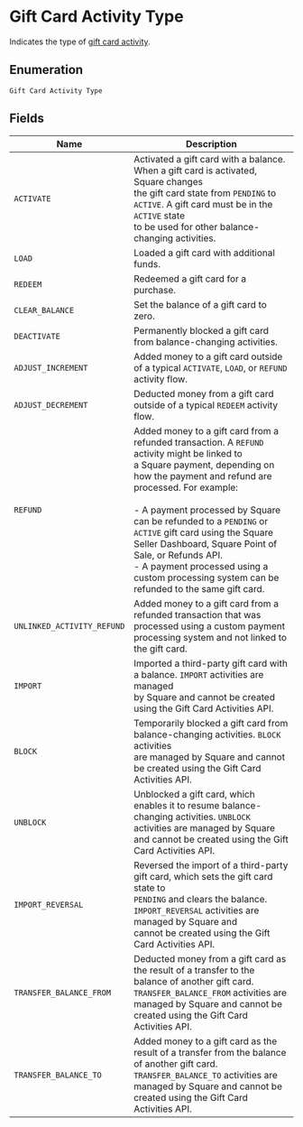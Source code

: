 
# Gift Card Activity Type

Indicates the type of [gift card activity](../../doc/models/gift-card-activity.md).

## Enumeration

`Gift Card Activity Type`

## Fields

| Name | Description |
|  --- | --- |
| `ACTIVATE` | Activated a gift card with a balance. When a gift card is activated, Square changes<br>the gift card state from `PENDING` to `ACTIVE`. A gift card must be in the `ACTIVE` state<br>to be used for other balance-changing activities. |
| `LOAD` | Loaded a gift card with additional funds. |
| `REDEEM` | Redeemed a gift card for a purchase. |
| `CLEAR_BALANCE` | Set the balance of a gift card to zero. |
| `DEACTIVATE` | Permanently blocked a gift card from balance-changing activities. |
| `ADJUST_INCREMENT` | Added money to a gift card outside of a typical `ACTIVATE`, `LOAD`, or `REFUND` activity flow. |
| `ADJUST_DECREMENT` | Deducted money from a gift card outside of a typical `REDEEM` activity flow. |
| `REFUND` | Added money to a gift card from a refunded transaction. A `REFUND` activity might be linked to<br>a Square payment, depending on how the payment and refund are processed. For example:<br><br>- A payment processed by Square can be refunded to a `PENDING` or `ACTIVE` gift card using the Square<br>  Seller Dashboard, Square Point of Sale, or Refunds API.<br>- A payment processed using a custom processing system can be refunded to the same gift card. |
| `UNLINKED_ACTIVITY_REFUND` | Added money to a gift card from a refunded transaction that was processed using a custom payment<br>processing system and not linked to the gift card. |
| `IMPORT` | Imported a third-party gift card with a balance. `IMPORT` activities are managed<br>by Square and cannot be created using the Gift Card Activities API. |
| `BLOCK` | Temporarily blocked a gift card from balance-changing activities. `BLOCK` activities<br>are managed by Square and cannot be created using the Gift Card Activities API. |
| `UNBLOCK` | Unblocked a gift card, which enables it to resume balance-changing activities. `UNBLOCK`<br>activities are managed by Square and cannot be created using the Gift Card Activities API. |
| `IMPORT_REVERSAL` | Reversed the import of a third-party gift card, which sets the gift card state to<br>`PENDING` and clears the balance. `IMPORT_REVERSAL` activities are managed by Square and<br>cannot be created using the Gift Card Activities API. |
| `TRANSFER_BALANCE_FROM` | Deducted money from a gift card as the result of a transfer to the balance of another gift card.<br>`TRANSFER_BALANCE_FROM` activities are managed by Square and cannot be created using the Gift Card Activities API. |
| `TRANSFER_BALANCE_TO` | Added money to a gift card as the result of a transfer from the balance of another gift card.<br>`TRANSFER_BALANCE_TO` activities are managed by Square and cannot be created using the Gift Card Activities API. |

